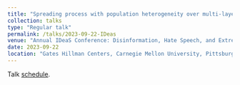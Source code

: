 ```yaml
---
title: "Spreading process with population heterogeneity over multi-layer networks II"
collection: talks
type: "Regular talk"
permalink: /talks/2023-09-22-IDeas
venue: "Annual IDeaS Conference: Disinformation, Hate Speech, and Extremism Online"
date: 2023-09-22
location: "Gates Hillman Centers, Carnegie Mellon University, Pittsburgh, PA."
---
```

Talk [schedule](https://www.cmu.edu/ideas-social-cybersecurity/events/conference-index.html).
